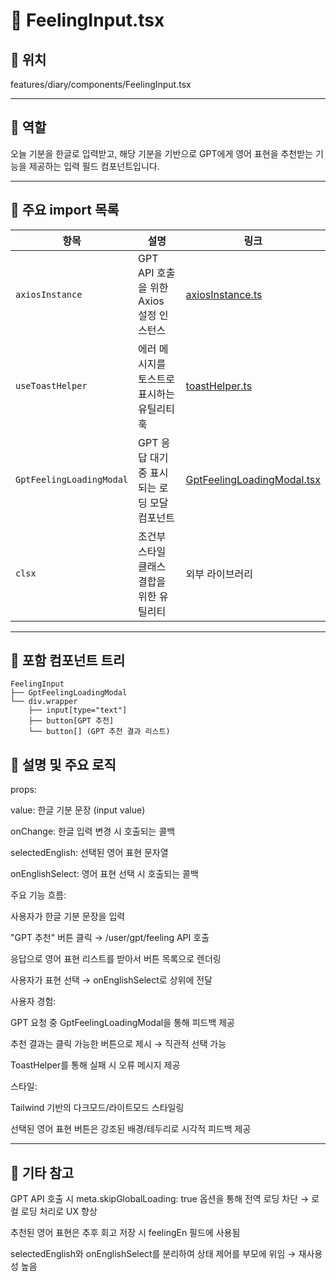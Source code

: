 # 📄 FeelingInput.tsx
## 📁 위치
features/diary/components/FeelingInput.tsx

---

## 🧭 역할
오늘 기분을 한글로 입력받고, 해당 기분을 기반으로 GPT에게 영어 표현을 추천받는 기능을 제공하는 입력 필드 컴포넌트입니다.

---

## 🔗 주요 import 목록
| 항목                       | 설명                           | 링크                                                                              |
| ------------------------ | ---------------------------- | ------------------------------------------------------------------------------- |
| `axiosInstance`          | GPT API 호출을 위한 Axios 설정 인스턴스 | [axiosInstance.ts](../../../lib/axios/axiosInstance.ts.md)                      |
| `useToastHelper`         | 에러 메시지를 토스트로 표시하는 유틸리티 훅     | [toastHelper.ts](../../toast/utils/toastHelper.ts.md)                           |
| `GptFeelingLoadingModal` | GPT 응답 대기 중 표시되는 로딩 모달 컴포넌트  | [GptFeelingLoadingModal.tsx](../../ui/components/GptFeelingLoadingModal.tsx.md) |
| `clsx`                   | 조건부 스타일 클래스 결합을 위한 유틸리티      | 외부 라이브러리                                                                        |


---

## 🧩 포함 컴포넌트 트리
```text
FeelingInput
├── GptFeelingLoadingModal
└── div.wrapper
    ├── input[type="text"]
    ├── button[GPT 추천]
    └── button[] (GPT 추천 결과 리스트)
```    
## 📝 설명 및 주요 로직
props:

value: 한글 기분 문장 (input value)

onChange: 한글 입력 변경 시 호출되는 콜백

selectedEnglish: 선택된 영어 표현 문자열

onEnglishSelect: 영어 표현 선택 시 호출되는 콜백

주요 기능 흐름:

사용자가 한글 기분 문장을 입력

"GPT 추천" 버튼 클릭 → /user/gpt/feeling API 호출

응답으로 영어 표현 리스트를 받아서 버튼 목록으로 렌더링

사용자가 표현 선택 → onEnglishSelect로 상위에 전달

사용자 경험:

GPT 요청 중 GptFeelingLoadingModal을 통해 피드백 제공

추천 결과는 클릭 가능한 버튼으로 제시 → 직관적 선택 가능

ToastHelper를 통해 실패 시 오류 메시지 제공

스타일:

Tailwind 기반의 다크모드/라이트모드 스타일링

선택된 영어 표현 버튼은 강조된 배경/테두리로 시각적 피드백 제공

---

## 📌 기타 참고
GPT API 호출 시 meta.skipGlobalLoading: true 옵션을 통해 전역 로딩 차단 → 로컬 로딩 처리로 UX 향상

추천된 영어 표현은 추후 회고 저장 시 feelingEn 필드에 사용됨

selectedEnglish와 onEnglishSelect를 분리하여 상태 제어를 부모에 위임 → 재사용성 높음

